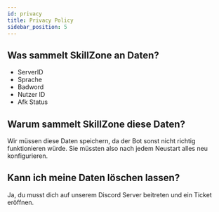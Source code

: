 ```yaml
---
id: privacy
title: Privacy Policy
sidebar_position: 5
---
```


## Was sammelt SkillZone an Daten?
- ServerID
- Sprache
- Badword
- Nutzer ID
- Afk Status

## Warum sammelt SkillZone diese Daten?
Wir müssen diese Daten speichern, da der Bot sonst nicht richtig funktionieren würde. Sie müssten also nach jedem Neustart alles neu konfigurieren.

## Kann ich meine Daten löschen lassen?
Ja, du musst dich auf unserem Discord Server beitreten und ein Ticket eröffnen.